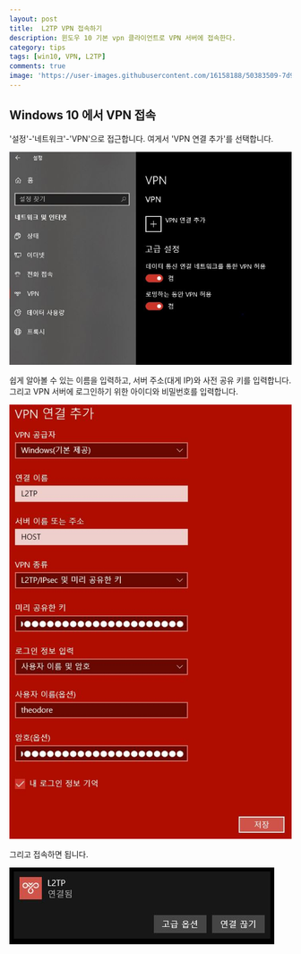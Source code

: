 ```yaml
---
layout: post
title:  L2TP VPN 접속하기
description: 윈도우 10 기본 vpn 클라이언트로 VPN 서버에 접속한다.
category: tips
tags: [win10, VPN, L2TP]
comments: true
image: 'https://user-images.githubusercontent.com/16158188/50383509-7d93b900-06f8-11e9-9806-a51ae3ac3407.jpg'
---
```


## Windows 10 에서 VPN 접속

'설정'-'네트워크'-'VPN'으로 접근합니다.
여게서 'VPN 연결 추가'를 선택합니다.

![win10vpn](/postres/181223/win10vpn.jpg)

쉽게 알아볼 수 있는 이름을 입력하고,
서버 주소(대게 IP)와 사전 공유 키를 입력합니다.
그리고 VPN 서버에 로그인하기 위한 아이디와 비밀번호를 입력합니다.

![vpnprofile](/postres/181223/vpnprofile.jpg)

그리고 접속하면 됩니다.

![vpnlogin](/postres/181223/vpnlogin.jpg)
